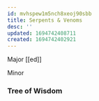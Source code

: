 ```yaml
---
id: mvhspew1m5nch8xeoj90sbb
title: Serpents & Venoms
desc: ''
updated: 1694742408711
created: 1694742402921
---
```


Major [[ed]]

Minor 

### Tree of Wisdom

